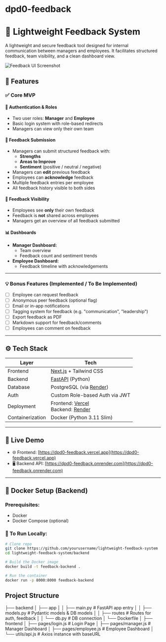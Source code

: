 # dpd0-feedback
# 📝 Lightweight Feedback System

A lightweight and secure feedback tool designed for internal communication between managers and employees. It facilitates structured feedback, team visibility, and a clean dashboard view.

![Feedback UI Screenshot](https://your-screenshot-link-if-any.com)

## 🌟 Features

### ✅ Core MVP

#### 🔐 Authentication & Roles
- Two user roles: **Manager** and **Employee**
- Basic login system with role-based redirects
- Managers can view only their own team

#### 📨 Feedback Submission
- Managers can submit structured feedback with:
  - **Strengths**
  - **Areas to Improve**
  - **Sentiment** (positive / neutral / negative)
- Managers can **edit** previous feedback
- Employees can **acknowledge** feedback
- Multiple feedback entries per employee
- All feedback history visible to both sides

#### 👀 Feedback Visibility
- Employees see **only** their own feedback
- Feedback is **not** shared across employees
- Managers get an overview of all feedback submitted

#### 📊 Dashboards
- **Manager Dashboard:**
  - Team overview
  - Feedback count and sentiment trends
- **Employee Dashboard:**
  - Feedback timeline with acknowledgements

---

### 💡 Bonus Features (Implemented / To Be Implemented)
- [ ] Employee can request feedback
- [ ] Anonymous peer feedback (optional flag)
- [ ] Email or in-app notifications
- [ ] Tagging system for feedback (e.g. "communication", "leadership")
- [ ] Export feedback as PDF
- [ ] Markdown support for feedback/comments
- [ ] Employees can comment on feedback

---

## ⚙️ Tech Stack

| Layer      | Tech                          |
|------------|-------------------------------|
| Frontend   | [Next.js](https://nextjs.org/) + Tailwind CSS |
| Backend    | [FastAPI](https://fastapi.tiangolo.com/) (Python) |
| Database   | PostgreSQL (via [Render](https://render.com)) |
| Auth       | Custom Role-based Auth via JWT |
| Deployment | Frontend: [Vercel](https://vercel.com) <br> Backend: [Render](https://render.com) |
| Containerization | Docker (Python 3.11 Slim) |

---

## 🚀 Live Demo

- 🌐 Frontend: [https://dpd0-feedback.vercel.app](https://dpd0-feedback.vercel.app)
- 🖥️ Backend API: [https://dpd0-feedback.onrender.com](https://dpd0-feedback.onrender.com)

---

## 🐳 Docker Setup (Backend)

### Prerequisites:
- Docker
- Docker Compose (optional)

### 🔧 To Run Locally:

```bash
# Clone repo
git clone https://github.com/yourusername/lightweight-feedback-system
cd lightweight-feedback-system/backend

# Build the Docker image
docker build -t feedback-backend .

# Run the container
docker run -p 8000:8000 feedback-backend
```

## Project Structure
├── backend
│   ├── app
│   │   ├── main.py          # FastAPI app entry
│   │   ├── models.py        # Pydantic models & DB models
│   │   ├── routes           # Routes for auth, feedback
│   │   └── db.py            # DB connection
│   └── Dockerfile
│
├── frontend
│   ├── pages/login.js       # Login Page
│   ├── pages/manager.js     # Manager Dashboard
│   ├── pages/employee.js    # Employee Dashboard
│   └── utils/api.js         # Axios instance with baseURL

